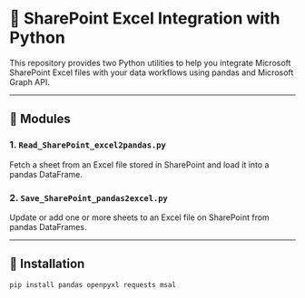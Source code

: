 # 📁 SharePoint Excel Integration with Python

This repository provides two Python utilities to help you integrate Microsoft SharePoint Excel files with your data workflows using pandas and Microsoft Graph API.

---

## 🔧 Modules

### 1. `Read_SharePoint_excel2pandas.py`

Fetch a sheet from an Excel file stored in SharePoint and load it into a pandas DataFrame.

### 2. `Save_SharePoint_pandas2excel.py`

Update or add one or more sheets to an Excel file on SharePoint from pandas DataFrames.

---

## 🚀 Installation

```bash
pip install pandas openpyxl requests msal
